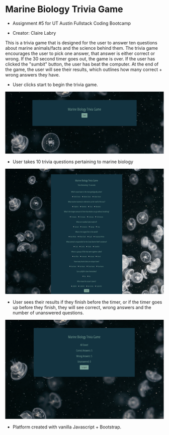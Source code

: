 # Marine Biology Trivia Game

- Assignment #5 for UT Austin Fullstack Coding Bootcamp

- Creator: Claire Labry

This is a trivia game that is designed for the user to answer ten questions about marine animals/facts and the science behind them. The trivia game encourages the user to pick one answer, that answer is either correct or wrong. If the 30 second timer goes out, the game is over. If the user has clicked the "sumbit" button, the user has beat the computer. At the end of the game, the user will see their results, which outlines how many correct + wrong answers they have.

- User clicks start to begin the trivia game.

![](assets/images/start.png)

- User takes 10 trivia questions pertaining to marine biology

![](assets/images/trivia.png)

- User sees their results if they finish before the timer, or if the timer goes up before they finish, they will see correct, wrong answers and the number of unanswered questions.

![](assets/images/results.png)

- Platform created with vanilla Javascript + Bootstrap.
